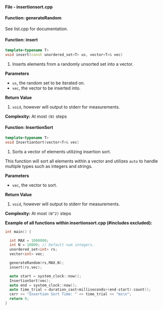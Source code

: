 #### File - insertionsort.cpp

#### Function: generateRandom

See list.cpp for documentation.

#### Function: insert
```cpp
template<typename T>
void insert(const unordered_set<T> us, vector<T>& vec)
```
1) Inserts elements from a randomly unsorted set into a vector.


**Parameters**
- `us`, the random set to be iterated on.
- `vec`, the vector to be inserted into.

**Return Value**

1) `void`, however will output to stderr for measurements.

**Complexity:** At most `(N)` steps

#### Function: InsertionSort
```cpp
template<typename T>
void InsertionSort(vector<T>& vec)
```
1) Sorts a vector of elements utilizing insertion sort.

This function will sort all elements within a vector and utilizes `auto` to handle multiple types such as integers and strings.

**Parameters**
- `vec`, the vector to sort.

**Return Value**

1) `void`, however will output to stderr for measurements.

**Complexity:** At most `(N^2)` steps

**Example of all functions within insertionsort.cpp (#includes excluded):**
```cpp
int main() {

  int MAX = 1000000;
  int N = 10000; // Default num integers.
  unordered_set<int> rs;
  vector<int> vec;

  generateRandom(rs,MAX,N);
  insert(rs,vec);

  auto start = system_clock::now();
  InsertionSort(vec);
  auto end = system_clock::now();
  auto time_trial = duration_cast<milliseconds>(end-start).count();
  cerr << "Insertion Sort Time: " << time_trial << "ms\n";
  return 0;
}

```
